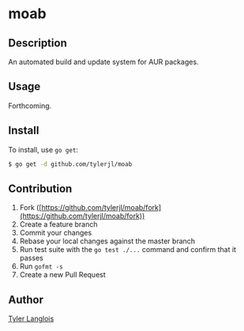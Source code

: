 # moab

## Description

An automated build and update system for AUR packages.

## Usage

Forthcoming.

## Install

To install, use `go get`:

```bash
$ go get -d github.com/tylerjl/moab
```

## Contribution

1. Fork ([https://github.com/tylerjl/moab/fork](https://github.com/tylerjl/moab/fork))
1. Create a feature branch
1. Commit your changes
1. Rebase your local changes against the master branch
1. Run test suite with the `go test ./...` command and confirm that it passes
1. Run `gofmt -s`
1. Create a new Pull Request

## Author

[Tyler Langlois](https://github.com/tylerjl)
